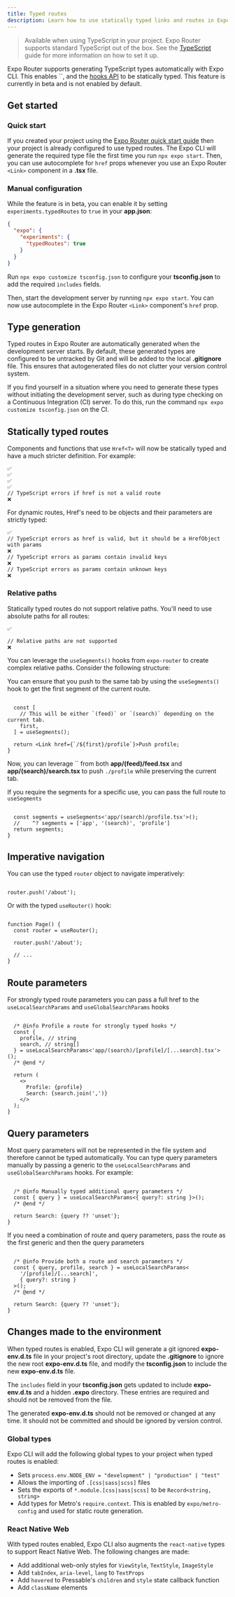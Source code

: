 ```yaml
---
title: Typed routes
description: Learn how to use statically typed links and routes in Expo Router.
---
```


> Available when using TypeScript in your project. Expo Router supports standard TypeScript out of the box. See the [TypeScript](/guides/typescript/) guide for more information on how to set it up.

Expo Router supports generating TypeScript types automatically with Expo CLI. This enables ``, and the [hooks API](/router/reference/hooks) to be statically typed. This feature is currently in beta and is not enabled by default.

## Get started

### Quick start

If you created your project using the [Expo Router quick start guide](/router/installation/#quick-start) then your project is already configured to use typed routes. The Expo CLI will generate the required type file the first time you run `npx expo start`. Then, you can use autocomplete for `href` props whenever you use an Expo Router `<Link>` component in a **.tsx** file.

### Manual configuration

While the feature is in beta, you can enable it by setting `experiments.typedRoutes` to `true` in your **app.json**:

```json app.json
{
  "expo": {
    "experiments": {
      "typedRoutes": true
    }
  }
}
```

Run `npx expo customize tsconfig.json` to configure your **tsconfig.json** to add the required `includes` fields.

Then, start the development server by running `npx expo start`. You can now use autocomplete in the Expo Router `<Link>` component's `href` prop.

## Type generation

Typed routes in Expo Router are automatically generated when the development server starts. By default, these generated types are configured to be untracked by Git and will be added to the local **.gitignore** file. This ensures that autogenerated files do not clutter your version control system.

If you find yourself in a situation where you need to generate these types without initiating the development server, such as during type checking on a Continuous Integration (CI) server. To do this, run the command `npx expo customize tsconfig.json` on the CI.

## Statically typed routes

Components and functions that use `Href<T>` will now be statically typed and have a much stricter definition. For example:

```tsx
✅ 
✅ 
✅ 
✅ 
// TypeScript errors if href is not a valid route
❌ 
```

For dynamic routes, Href's need to be objects and their parameters are strictly typed:

```tsx
✅ 
// TypeScript errors as href is valid, but it should be a HrefObject with params
❌ 
// TypeScript errors as params contain invalid keys
❌ 
// TypeScript errors as params contain unknown keys
❌ 
```

### Relative paths

Statically typed routes do not support relative paths. You'll need to use absolute paths for all routes:

```tsx
✅ 

// Relative paths are not supported
❌ 
```

You can leverage the `useSegments()` hooks from `expo-router` to create complex relative paths. Consider the following structure:

You can ensure that you push to the same tab by using the `useSegments()` hook to get the first segment of the current route.

```tsx button.tsx

  const [
    // This will be either `(feed)` or `(search)` depending on the current tab.
    first,
  ] = useSegments();

  return <Link href={`/${first}/profile`}>Push profile;
}
```

Now, you can leverage `` from both **app/(feed)/feed.tsx** and **app/(search)/search.tsx** to push `./profile` while preserving the current tab.

If you require the segments for a specific use, you can pass the full route to `useSegments`

```tsx button.tsx

  const segments = useSegments<'app/(search)/profile.tsx'>();
  //    ^? segments = ['app', '(search)', 'profile']
  return segments;
}
```

## Imperative navigation

You can use the typed `router` object to navigate imperatively:

```tsx

router.push('/about');
```

Or with the typed `useRouter()` hook:

```tsx

function Page() {
  const router = useRouter();

  router.push('/about');

  // ...
}
```

## Route parameters

For strongly typed route parameters you can pass a full href to the `useLocalSearchParams` and `useGlobalSearchParams` hooks

```tsx app/search.tsx

  /* @info Profile a route for strongly typed hooks */
  const {
    profile, // string
    search, // string[]
  } = useLocalSearchParams<'app/(search)/[profile]/[...search].tsx'>();
  /* @end */

  return (
    <>
      Profile: {profile}
      Search: {search.join(',')}
    </>
  );
}
```

## Query parameters

Most query parameters will not be represented in the file system and therefore cannot be typed automatically. You can type query parameters manually by passing a generic to the `useLocalSearchParams` and `useGlobalSearchParams` hooks. For example:

```tsx app/search.tsx

  /* @info Manually typed additional query parameters */
  const { query } = useLocalSearchParams<{ query?: string }>();
  /* @end */

  return Search: {query ?? 'unset'};
}
```

If you need a combination of route and query parameters, pass the route as the first generic and then the query parameters

```tsx app/search.tsx

  /* @info Provide both a route and search parameters */
  const { query, profile, search } = useLocalSearchParams<
    '/[profile]/[...search]',
    { query?: string }
  >();
  /* @end */

  return Search: {query ?? 'unset'};
}
```

## Changes made to the environment

When typed routes is enabled, Expo CLI will generate a git ignored **expo-env.d.ts** file in your project's root directory, update the **.gitignore** to ignore the new root **expo-env.d.ts** file, and modify the **tsconfig.json** to include the new **expo-env.d.ts** file.

The `includes` field in your **tsconfig.json** gets updated to include **expo-env.d.ts** and a hidden **.expo** directory. These entries are required and should not be removed from the file.

The generated **expo-env.d.ts** should not be removed or changed at any time. It should not be committed and should be ignored by version control.

### Global types

Expo CLI will add the following global types to your project when typed routes is enabled:

- Sets `process.env.NODE_ENV = "development" | "production" | "test"`
- Allows the importing of `.[css|sass|scss]` files
- Sets the exports of `*.module.[css|sass|scss]` to be `Record<string, string>`
- Add types for Metro's `require.context`. This is enabled by `expo/metro-config` and used for static route generation.

### React Native Web

With typed routes enabled, Expo CLI also augments the `react-native` types to support React Native Web. The following changes are made:

- Add additional web-only styles for `ViewStyle`, `TextStyle`, `ImageStyle`
- Add `tabIndex`, `aria-level`, `lang` to `TextProps`
- Add `hovered` to Pressable's `children` and `style` state callback function
- Add `className` elements